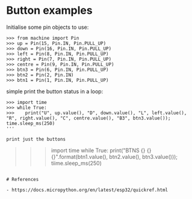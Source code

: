 # Button examples

Initialise some pin objects to use:

```
>>> from machine import Pin
>>> up = Pin(15, Pin.IN, Pin.PULL_UP)
>>> down = Pin(16, Pin.IN, Pin.PULL_UP)
>>> left = Pin(8, Pin.IN, Pin.PULL_UP)
>>> right = Pin(7, Pin.IN, Pin.PULL_UP)
>>> centre = Pin(9, Pin.IN, Pin.PULL_UP)
>>> btn3 = Pin(6, Pin.IN, Pin.PULL_UP)
>>> btn2 = Pin(2, Pin.IN)
>>> btn1 = Pin(1, Pin.IN, Pin.PULL_UP)
```

simple print the button status in a loop:
```
>>> import time
>>> while True:
>>>    print("U", up.value(), "D", down.value(), "L", left.value(), "R", right.value(), "C", centre.value(), "B3", btn3.value());
time.sleep_ms(250)
'''

print just the buttons
```
>>> import time
>>> while True:
>>>    print("BTNS {} {} {}".format(btn1.value(), btn2.value(), btn3.value()));
>>>    tiime.sleep_ms(250)
```

# References

- https://docs.micropython.org/en/latest/esp32/quickref.html

